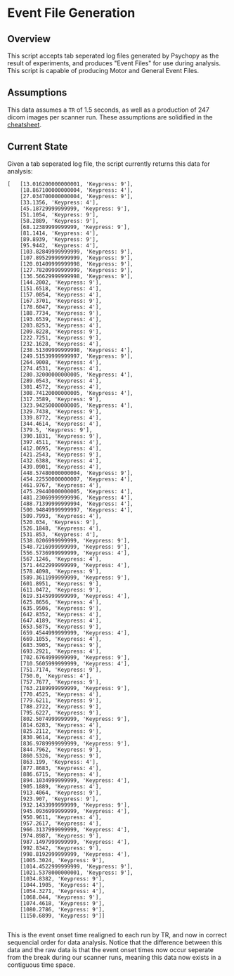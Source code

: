 # Event File Generation

## Overview
This script accepts tab seperated log files generated by Psychopy as the result of experiments, and produces "Event Files" for use during analysis. This script is capable of producing Motor and General Event Files. 

## Assumptions
This data assumes a `TR` of 1.5 seconds, as well as a production of 247 dicom images per scanner run. These assumptions are solidified in the [cheatsheet](sample_files/FH_Word-TR-Cheat-Sheet.xlsx).

## Current State
Given a tab seperated log file, the script currently returns this data for analysis:

```log
[   [13.016200000000001, 'Keypress: 9'],
    [18.867100000000004, 'Keypress: 4'],
    [27.034700000000004, 'Keypress: 9'],
    [33.1356, 'Keypress: 4'],
    [45.18729999999999, 'Keypress: 9'],
    [51.1054, 'Keypress: 9'],
    [58.2889, 'Keypress: 9'],
    [68.12389999999999, 'Keypress: 9'],
    [81.1414, 'Keypress: 4'],
    [89.8939, 'Keypress: 9'],
    [95.9442, 'Keypress: 4'],
    [103.82849999999999, 'Keypress: 9'],
    [107.89529999999999, 'Keypress: 9'],
    [120.01409999999998, 'Keypress: 9'],
    [127.78209999999999, 'Keypress: 9'],
    [136.56629999999998, 'Keypress: 9'],
    [144.2002, 'Keypress: 9'],
    [151.6518, 'Keypress: 4'],
    [157.0854, 'Keypress: 4'],
    [167.3701, 'Keypress: 9'],
    [178.6047, 'Keypress: 4'],
    [188.7734, 'Keypress: 9'],
    [193.6539, 'Keypress: 4'],
    [203.8253, 'Keypress: 4'],
    [209.8228, 'Keypress: 9'],
    [222.7251, 'Keypress: 9'],
    [232.1628, 'Keypress: 4'],
    [238.51309999999998, 'Keypress: 4'],
    [249.51539999999997, 'Keypress: 9'],
    [264.9008, 'Keypress: 4'],
    [274.4531, 'Keypress: 4'],
    [280.32000000000005, 'Keypress: 4'],
    [289.0543, 'Keypress: 4'],
    [301.4572, 'Keypress: 4'],
    [308.74120000000005, 'Keypress: 4'],
    [317.3589, 'Keypress: 9'],
    [323.94250000000005, 'Keypress: 4'],
    [329.7438, 'Keypress: 9'],
    [339.8772, 'Keypress: 4'],
    [344.4614, 'Keypress: 4'],
    [379.5, 'Keypress: 9'],
    [390.1831, 'Keypress: 9'],
    [397.4511, 'Keypress: 4'],
    [412.0695, 'Keypress: 4'],
    [421.2543, 'Keypress: 9'],
    [432.6388, 'Keypress: 4'],
    [439.0901, 'Keypress: 4'],
    [448.57480000000004, 'Keypress: 9'],
    [454.22550000000007, 'Keypress: 4'],
    [461.9767, 'Keypress: 4'],
    [475.29440000000005, 'Keypress: 4'],
    [481.23069999999996, 'Keypress: 4'],
    [488.71399999999994, 'Keypress: 4'],
    [500.94849999999997, 'Keypress: 4'],
    [509.7993, 'Keypress: 4'],
    [520.034, 'Keypress: 9'],
    [526.1848, 'Keypress: 4'],
    [531.853, 'Keypress: 4'],
    [538.0206999999999, 'Keypress: 9'],
    [548.7216999999999, 'Keypress: 9'],
    [556.5736999999999, 'Keypress: 4'],
    [567.1246, 'Keypress: 4'],
    [571.4422999999999, 'Keypress: 4'],
    [578.4098, 'Keypress: 9'],
    [589.3611999999999, 'Keypress: 9'],
    [601.8951, 'Keypress: 9'],
    [611.0472, 'Keypress: 9'],
    [619.3145999999999, 'Keypress: 4'],
    [625.8656, 'Keypress: 4'],
    [635.9506, 'Keypress: 9'],
    [642.8352, 'Keypress: 4'],
    [647.4189, 'Keypress: 4'],
    [653.5875, 'Keypress: 9'],
    [659.4544999999999, 'Keypress: 4'],
    [669.1055, 'Keypress: 4'],
    [683.3905, 'Keypress: 9'],
    [693.2921, 'Keypress: 4'],
    [702.6764999999999, 'Keypress: 9'],
    [710.5605999999999, 'Keypress: 4'],
    [751.7174, 'Keypress: 9'],
    [750.0, 'Keypress: 4'],
    [757.7677, 'Keypress: 9'],
    [763.2189999999999, 'Keypress: 9'],
    [770.4525, 'Keypress: 4'],
    [779.6211, 'Keypress: 9'],
    [788.2722, 'Keypress: 9'],
    [795.6227, 'Keypress: 9'],
    [802.5074999999999, 'Keypress: 9'],
    [814.6283, 'Keypress: 4'],
    [825.2112, 'Keypress: 9'],
    [830.9614, 'Keypress: 4'],
    [836.9789999999999, 'Keypress: 9'],
    [844.7962, 'Keypress: 9'],
    [860.5326, 'Keypress: 9'],
    [863.199, 'Keypress: 4'],
    [877.8683, 'Keypress: 4'],
    [886.6715, 'Keypress: 4'],
    [894.1034999999999, 'Keypress: 4'],
    [905.1889, 'Keypress: 4'],
    [913.4064, 'Keypress: 9'],
    [923.907, 'Keypress: 9'],
    [932.1433999999999, 'Keypress: 9'],
    [945.0936999999999, 'Keypress: 4'],
    [950.9611, 'Keypress: 4'],
    [957.2617, 'Keypress: 4'],
    [966.3137999999999, 'Keypress: 4'],
    [974.8987, 'Keypress: 9'],
    [987.1497999999999, 'Keypress: 4'],
    [992.8342, 'Keypress: 9'],
    [998.8192999999999, 'Keypress: 4'],
    [1005.3024, 'Keypress: 9'],
    [1014.4522999999999, 'Keypress: 9'],
    [1021.5378000000001, 'Keypress: 9'],
    [1034.8382, 'Keypress: 9'],
    [1044.1905, 'Keypress: 4'],
    [1054.3271, 'Keypress: 4'],
    [1068.044, 'Keypress: 9'],
    [1074.4618, 'Keypress: 9'],
    [1080.2786, 'Keypress: 9'],
    [1150.6899, 'Keypress: 9']]
  
```

This is the event onset time realigned to each run by TR, and now in correct sequencial order for data analysis. Notice that the difference between this data and the raw data is that the event onset times now occur seperate from the break during our scanner runs, meaning this data now exists in a contiguous time space.